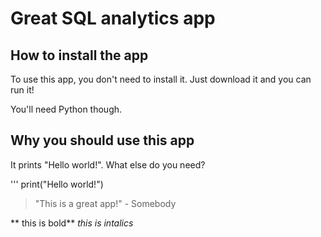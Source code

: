 # Great SQL analytics app

## How to install the app

To use this app, you don't need to install it. Just download it and you can run it!

You'll need Python though.

## Why you should use this app

It prints "Hello world!". What else do you need?

'''
print("Hello world!")

> "This is a great app!" - Somebody

** this is bold**
_this is intalics_

